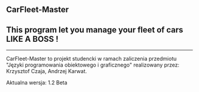 ## CarFleet-Master 
## This program let you manage your fleet of cars LIKE A BOSS !
---
CarFleet-Master to projekt studencki w ramach zaliczenia przedmiotu "Języki programowania obiektowego i graficznego" realizowany przez: Krzysztof Czaja, Andrzej Karwat.

Aktualna wersja: 1.2 Beta
